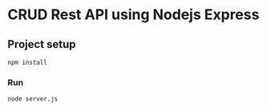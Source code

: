# CRUD Rest API using Nodejs Express

## Project setup
```
npm install
```

### Run
```
node server.js
```
